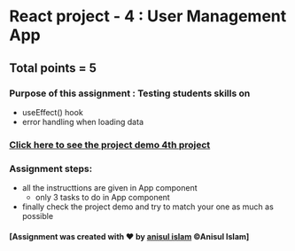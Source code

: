 # React project - 4 : User Management App

## Total points = 5

### Purpose of this assignment : Testing students skills on

- useEffect() hook
- error handling when loading data

### [Click here to see the project demo 4th project](https://vermillion-biscochitos-3d0e07.netlify.app)

### Assignment steps:

- all the instructtions are given in App component
  - only 3 tasks to do in App component
- finally check the project demo and try to match your one as much as possible

#### [Assignment was created with &hearts; by [anisul islam](https://www.youtube.com/c/anisulislamrubel) &copy;Anisul Islam]
